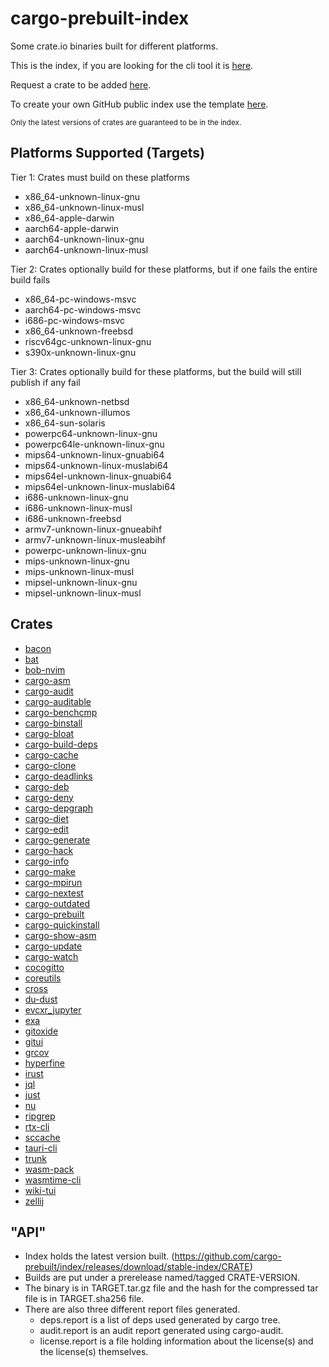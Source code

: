 # cargo-prebuilt-index

Some crate.io binaries built for different platforms.

This is the index, if you are looking for the cli tool it is [here](https://github.com/cargo-prebuilt/cargo-prebuilt).

Request a crate to be added [here](https://github.com/cargo-prebuilt/index/issues/new?assignees=&labels=add-crate%2C+under-consideration&template=request-crate.md&title=).

To create your own GitHub public index use the template [here](https://github.com/cargo-prebuilt/gh-pub-index).

<sub>Only the latest versions of crates are guaranteed to be in the index.</sub>

## Platforms Supported (Targets)

Tier 1: Crates must build on these platforms
- x86_64-unknown-linux-gnu
- x86_64-unknown-linux-musl
- x86_64-apple-darwin
- aarch64-apple-darwin
- aarch64-unknown-linux-gnu
- aarch64-unknown-linux-musl

Tier 2: Crates optionally build for these platforms, but if one fails the entire build fails
- x86_64-pc-windows-msvc
- aarch64-pc-windows-msvc
- i686-pc-windows-msvc
- x86_64-unknown-freebsd
- riscv64gc-unknown-linux-gnu
- s390x-unknown-linux-gnu

Tier 3: Crates optionally build for these platforms, but the build will still publish if any fail
- x86_64-unknown-netbsd
- x86_64-unknown-illumos
- x86_64-sun-solaris
- powerpc64-unknown-linux-gnu
- powerpc64le-unknown-linux-gnu
- mips64-unknown-linux-gnuabi64
- mips64-unknown-linux-muslabi64
- mips64el-unknown-linux-gnuabi64
- mips64el-unknown-linux-muslabi64
- i686-unknown-linux-gnu
- i686-unknown-linux-musl
- i686-unknown-freebsd
- armv7-unknown-linux-gnueabihf
- armv7-unknown-linux-musleabihf
- powerpc-unknown-linux-gnu
- mips-unknown-linux-gnu
- mips-unknown-linux-musl
- mipsel-unknown-linux-gnu
- mipsel-unknown-linux-musl

## Crates

- [bacon](https://github.com/Canop/bacon)
- [bat](https://github.com/sharkdp/bat)
- [bob-nvim](https://github.com/MordechaiHadad/bob)
- [cargo-asm](https://github.com/gnzlbg/cargo-asm)
- [cargo-audit](https://github.com/rustsec/rustsec/tree/main/cargo-audit)
- [cargo-auditable](https://github.com/rust-secure-code/cargo-auditable)
- [cargo-benchcmp](https://github.com/BurntSushi/cargo-benchcmp)
- [cargo-binstall](https://github.com/cargo-bins/cargo-binstall)
- [cargo-bloat](https://github.com/RazrFalcon/cargo-bloat)
- [cargo-build-deps](https://github.com/nacardin/cargo-build-deps)
- [cargo-cache](https://github.com/matthiaskrgr/cargo-cache)
- [cargo-clone](https://github.com/JanLikar/cargo-clone)
- [cargo-deadlinks](https://github.com/deadlinks/cargo-deadlinks)
- [cargo-deb](https://github.com/kornelski/cargo-deb)
- [cargo-deny](https://github.com/EmbarkStudios/cargo-deny)
- [cargo-depgraph](https://git.sr.ht/~jplatte/cargo-depgraph)
- [cargo-diet](https://github.com/the-lean-crate/cargo-diet)
- [cargo-edit](https://github.com/killercup/cargo-edit)
- [cargo-generate](https://github.com/cargo-generate/cargo-generate)
- [cargo-hack](https://github.com/taiki-e/cargo-hack)
- [cargo-info](https://gitlab.com/imp/cargo-info)
- [cargo-make](https://github.com/sagiegurari/cargo-make)
- [cargo-mpirun](https://github.com/AndrewGaspar/cargo-mpirun)
- [cargo-nextest](https://github.com/nextest-rs/nextest)
- [cargo-outdated](https://github.com/kbknapp/cargo-outdated)
- [cargo-prebuilt](https://github.com/cargo-prebuilt/cargo-prebuilt)
- [cargo-quickinstall](https://github.com/cargo-bins/cargo-quickinstall)
- [cargo-show-asm](https://github.com/pacak/cargo-show-asm)
- [cargo-update](https://github.com/nabijaczleweli/cargo-update)
- [cargo-watch](https://github.com/watchexec/cargo-watch)
- [cocogitto](https://github.com/cocogitto/cocogitto)
- [coreutils](https://crates.io/crates/coreutils)
- [cross](https://github.com/cross-rs/cross)
- [du-dust](https://github.com/bootandy/dust)
- [evcxr_jupyter](https://github.com/google/evcxr)
- [exa](https://github.com/ogham/exa)
- [gitoxide](https://github.com/Byron/gitoxide)
- [gitui](https://github.com/extrawurst/gitui)
- [grcov](https://github.com/mozilla/grcov)
- [hyperfine](https://github.com/sharkdp/hyperfine)
- [irust](https://github.com/sigmaSd/IRust)
- [jql](https://github.com/yamafaktory/jql)
- [just](https://github.com/casey/just)
- [nu](https://github.com/nushell/nushell)
- [ripgrep](https://github.com/BurntSushi/ripgrep)
- [rtx-cli](https://github.com/jdxcode/rtx)
- [sccache](https://github.com/mozilla/sccache)
- [tauri-cli](https://github.com/tauri-apps/tauri)
- [trunk](https://github.com/thedodd/trunk)
- [wasm-pack](https://github.com/rustwasm/wasm-pack)
- [wasmtime-cli](https://github.com/bytecodealliance/wasmtime)
- [wiki-tui](https://github.com/Builditluc/wiki-tui)
- [zellij](https://github.com/zellij-org/zellij)

## "API"

- Index holds the latest version built. (https://github.com/cargo-prebuilt/index/releases/download/stable-index/CRATE)
- Builds are put under a prerelease named/tagged CRATE-VERSION.
- The binary is in TARGET.tar.gz file and the hash for the compressed tar file is in TARGET.sha256 file.
- There are also three different report files generated.
  - deps.report is a list of deps used generated by cargo tree.
  - audit.report is an audit report generated using cargo-audit.
  - license.report is a file holding information about the license(s) and the license(s) themselves.
